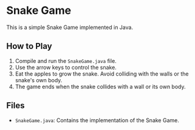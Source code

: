 # Snake Game

This is a simple Snake Game implemented in Java.

## How to Play

1. Compile and run the `SnakeGame.java` file.
2. Use the arrow keys to control the snake.
3. Eat the apples to grow the snake. Avoid colliding with the walls or the snake's own body.
4. The game ends when the snake collides with a wall or its own body.

## Files

- `SnakeGame.java`: Contains the implementation of the Snake Game.

